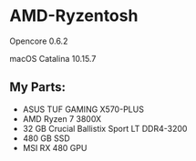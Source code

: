 # AMD-Ryzentosh

Opencore 0.6.2

macOS Catalina 10.15.7

## My Parts: ##

* ASUS TUF GAMING X570-PLUS
* AMD Ryzen 7 3800X
* 32 GB Crucial Ballistix Sport LT DDR4-3200
* 480 GB SSD
* MSI RX 480 GPU
